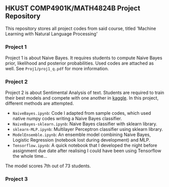 ## HKUST COMP4901K/MATH4824B Project Repository

This repository stores all project codes from said course, titled 'Machine Learning with Natural Language Processing'

### Project 1

Project 1 is about Naive Bayes. It requires students to compute Naive Bayes prior, likelihood and posterior probabilities. Used codes are attached as well. See `Proj1/proj1_q.pdf` for more information.

### Project 2

Project 2 is about Sentimental Analysis of text. Students are required to train their best models and compete with one another in [kaggle](https://www.kaggle.com/c/ml4nlp-sentiment-analysis). In this project, different methods are attempted.

- `NaiveBayes.ipynb`: Code I adapted from sample codes, which used native numpy codes writing a Naive Bayes classifier.
- `NaiveBayes-sklearn.ipynb`: Naive Bayes classifier with sklearn library.
- `sklearn-MLP.ipynb`: Multilayer Perceptron classifier using sklearn library.
- `ModelEnsemble.ipynb`: An ensemble model combining Naive Bayes, Logistic Regression (notebook lost during development) and MLP.
- `Tensorflow.ipynb`: A quick notebook that I developed the night before assignment due date after realising I could have been using Tensorflow the whole time...

The model scores 7th out of 73 students.

### Project 3
